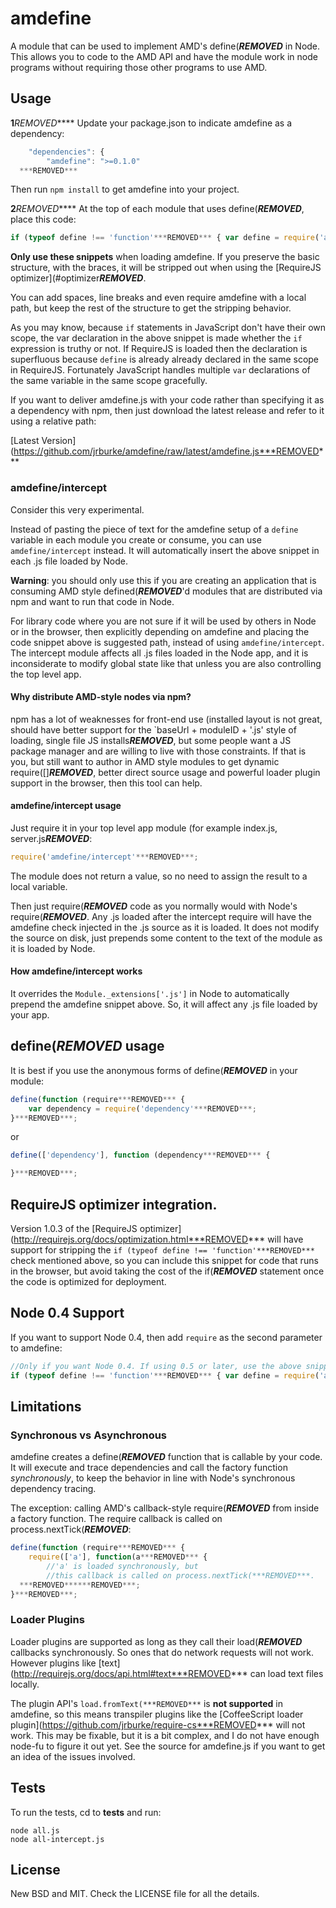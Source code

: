 # amdefine

A module that can be used to implement AMD's define(***REMOVED*** in Node. This allows you
to code to the AMD API and have the module work in node programs without
requiring those other programs to use AMD.

## Usage

**1***REMOVED***** Update your package.json to indicate amdefine as a dependency:

```javascript
    "dependencies": {
        "amdefine": ">=0.1.0"
  ***REMOVED***
```

Then run `npm install` to get amdefine into your project.

**2***REMOVED***** At the top of each module that uses define(***REMOVED***, place this code:

```javascript
if (typeof define !== 'function'***REMOVED*** { var define = require('amdefine'***REMOVED***(module***REMOVED*** }
```

**Only use these snippets** when loading amdefine. If you preserve the basic structure,
with the braces, it will be stripped out when using the [RequireJS optimizer](#optimizer***REMOVED***.

You can add spaces, line breaks and even require amdefine with a local path, but
keep the rest of the structure to get the stripping behavior.

As you may know, because `if` statements in JavaScript don't have their own scope, the var
declaration in the above snippet is made whether the `if` expression is truthy or not. If
RequireJS is loaded then the declaration is superfluous because `define` is already already
declared in the same scope in RequireJS. Fortunately JavaScript handles multiple `var`
declarations of the same variable in the same scope gracefully.

If you want to deliver amdefine.js with your code rather than specifying it as a dependency
with npm, then just download the latest release and refer to it using a relative path:

[Latest Version](https://github.com/jrburke/amdefine/raw/latest/amdefine.js***REMOVED***

### amdefine/intercept

Consider this very experimental.

Instead of pasting the piece of text for the amdefine setup of a `define`
variable in each module you create or consume, you can use `amdefine/intercept`
instead. It will automatically insert the above snippet in each .js file loaded
by Node.

**Warning**: you should only use this if you are creating an application that
is consuming AMD style defined(***REMOVED***'d modules that are distributed via npm and want
to run that code in Node.

For library code where you are not sure if it will be used by others in Node or
in the browser, then explicitly depending on amdefine and placing the code
snippet above is suggested path, instead of using `amdefine/intercept`. The
intercept module affects all .js files loaded in the Node app, and it is
inconsiderate to modify global state like that unless you are also controlling
the top level app.

#### Why distribute AMD-style nodes via npm?

npm has a lot of weaknesses for front-end use (installed layout is not great,
should have better support for the `baseUrl + moduleID + '.js' style of loading,
single file JS installs***REMOVED***, but some people want a JS package manager and are
willing to live with those constraints. If that is you, but still want to author
in AMD style modules to get dynamic require([]***REMOVED***, better direct source usage and
powerful loader plugin support in the browser, then this tool can help.

#### amdefine/intercept usage

Just require it in your top level app module (for example index.js, server.js***REMOVED***:

```javascript
require('amdefine/intercept'***REMOVED***;
```

The module does not return a value, so no need to assign the result to a local
variable.

Then just require(***REMOVED*** code as you normally would with Node's require(***REMOVED***. Any .js
loaded after the intercept require will have the amdefine check injected in
the .js source as it is loaded. It does not modify the source on disk, just
prepends some content to the text of the module as it is loaded by Node.

#### How amdefine/intercept works

It overrides the `Module._extensions['.js']` in Node to automatically prepend
the amdefine snippet above. So, it will affect any .js file loaded by your
app.

## define(***REMOVED*** usage

It is best if you use the anonymous forms of define(***REMOVED*** in your module:

```javascript
define(function (require***REMOVED*** {
    var dependency = require('dependency'***REMOVED***;
}***REMOVED***;
```

or

```javascript
define(['dependency'], function (dependency***REMOVED*** {

}***REMOVED***;
```

## RequireJS optimizer integration. <a name="optimizer"></name>

Version 1.0.3 of the [RequireJS optimizer](http://requirejs.org/docs/optimization.html***REMOVED***
will have support for stripping the `if (typeof define !== 'function'***REMOVED***` check
mentioned above, so you can include this snippet for code that runs in the
browser, but avoid taking the cost of the if(***REMOVED*** statement once the code is
optimized for deployment.

## Node 0.4 Support

If you want to support Node 0.4, then add `require` as the second parameter to amdefine:

```javascript
//Only if you want Node 0.4. If using 0.5 or later, use the above snippet.
if (typeof define !== 'function'***REMOVED*** { var define = require('amdefine'***REMOVED***(module, require***REMOVED*** }
```

## Limitations

### Synchronous vs Asynchronous

amdefine creates a define(***REMOVED*** function that is callable by your code. It will
execute and trace dependencies and call the factory function *synchronously*,
to keep the behavior in line with Node's synchronous dependency tracing.

The exception: calling AMD's callback-style require(***REMOVED*** from inside a factory
function. The require callback is called on process.nextTick(***REMOVED***:

```javascript
define(function (require***REMOVED*** {
    require(['a'], function(a***REMOVED*** {
        //'a' is loaded synchronously, but
        //this callback is called on process.nextTick(***REMOVED***.
  ***REMOVED******REMOVED***;
}***REMOVED***;
```

### Loader Plugins

Loader plugins are supported as long as they call their load(***REMOVED*** callbacks
synchronously. So ones that do network requests will not work. However plugins
like [text](http://requirejs.org/docs/api.html#text***REMOVED*** can load text files locally.

The plugin API's `load.fromText(***REMOVED***` is **not supported** in amdefine, so this means
transpiler plugins like the [CoffeeScript loader plugin](https://github.com/jrburke/require-cs***REMOVED***
will not work. This may be fixable, but it is a bit complex, and I do not have
enough node-fu to figure it out yet. See the source for amdefine.js if you want
to get an idea of the issues involved.

## Tests

To run the tests, cd to **tests** and run:

```
node all.js
node all-intercept.js
```

## License

New BSD and MIT. Check the LICENSE file for all the details.
